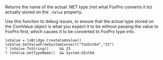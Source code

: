 ﻿Returns the name of the actual .NET type (not what FoxPro converts it to) actually stored on the `.Value` property.Use this function to debug issues, to ensure that the actual type stored on the ComValue object is what you expect it to be without passing the value to FoxPro first, which causes it to be converted to FoxPro type info.```foxproloValue = loBridge.CreateComValue()loValue.SetValueFromSystemConvert("ToUInt64","23")? loValue.ToString()     && 23? loValue.GetTypeName()  && System.UInt64```